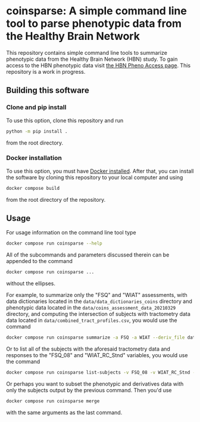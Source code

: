 # coinsparse: A simple command line tool to parse phenotypic data from the Healthy Brain Network

This repository contains simple command line tools to summarize phenotypic data
from the Healthy Brain Network (HBN) study. To gain access to the HBN phenotypic data visit [the HBN Pheno Access page](http://fcon_1000.projects.nitrc.org/indi/cmi_healthy_brain_network/Pheno_Access.html). This repository is a work in progress.

## Building this software

### Clone and pip install

To use this option, clone this repository and run
```bash
python -m pip install .
```
from the root directory.

### Docker installation

To use this option, you must have [Docker
installed](https://docs.docker.com/get-docker/). After that, you can install
the software by cloning this repository to your local computer and using
```bash
docker compose build
```
from the root directory of the repository.

## Usage

For usage information on the command line tool type
```bash
docker compose run coinsparse --help
```

All of the subcommands and parameters discussed therein can be appended to the command
```bash
docker compose run coinsparse ...
```
without the ellipses.

For example, to summarize only the "FSQ" and "WIAT" assessments, with data dictionaries located in the `data/data_dictionaries_coins` directory and phenotypic data located in the `data/coins_assessment_data_20210329` directory, and computing the intersection of subjects with tractometry data data located in `data/combined_tract_profiles.csv`, you would use the command
```bash
docker compose run coinsparse summarize -a FSQ -a WIAT --deriv_file data/combined_tract_profiles.csv --deriv_name tractometry data/data_dictionaries_coins data/coins_assessment_data_20210329
```

Or to list all of the subjects with the aforesaid tractometry data and responses to the "FSQ_08" and "WIAT_RC_Stnd" variables, you would use the command
```bash
docker compose run coinsparse list-subjects -v FSQ_08 -v WIAT_RC_Stnd -d data/combined_tract_profiles.csv data/data_dictionaries_coins data/coins_assessment_data_20210329
```

Or perhaps you want to subset the phenotypic and derivatives data with only the subjects output by the previous command. Then you'd use
```bash
docker compose run coinsparse merge
```
with the same arguments as the last command.